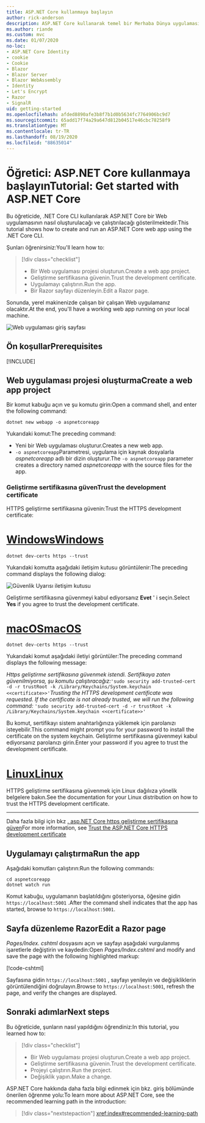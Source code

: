 ```yaml
---
title: ASP.NET Core kullanmaya başlayın
author: rick-anderson
description: ASP.NET Core kullanarak temel bir Merhaba Dünya uygulaması oluşturan ve çalıştıran kısa bir öğretici.
ms.author: riande
ms.custom: mvc
ms.date: 01/07/2020
no-loc:
- ASP.NET Core Identity
- cookie
- Cookie
- Blazor
- Blazor Server
- Blazor WebAssembly
- Identity
- Let's Encrypt
- Razor
- SignalR
uid: getting-started
ms.openlocfilehash: afded8890afe3b8f7b1d0b5634fc7764906bc9d7
ms.sourcegitcommit: 65add17f74a29a647d812b04517e46cbc78258f9
ms.translationtype: MT
ms.contentlocale: tr-TR
ms.lasthandoff: 08/19/2020
ms.locfileid: "88635014"
---
```

# <a name="tutorial-get-started-with-aspnet-core"></a><span data-ttu-id="91cfb-103">Öğretici: ASP.NET Core kullanmaya başlayın</span><span class="sxs-lookup"><span data-stu-id="91cfb-103">Tutorial: Get started with ASP.NET Core</span></span>

<span data-ttu-id="91cfb-104">Bu öğreticide, .NET Core CLI kullanılarak ASP.NET Core bir Web uygulamasının nasıl oluşturulacağı ve çalıştırılacağı gösterilmektedir.</span><span class="sxs-lookup"><span data-stu-id="91cfb-104">This tutorial shows how to create and run an ASP.NET Core web app using the .NET Core CLI.</span></span>

<span data-ttu-id="91cfb-105">Şunları öğrenirsiniz:</span><span class="sxs-lookup"><span data-stu-id="91cfb-105">You'll learn how to:</span></span>

> [!div class="checklist"]
> * <span data-ttu-id="91cfb-106">Bir Web uygulaması projesi oluşturun.</span><span class="sxs-lookup"><span data-stu-id="91cfb-106">Create a web app project.</span></span>
> * <span data-ttu-id="91cfb-107">Geliştirme sertifikasına güvenin.</span><span class="sxs-lookup"><span data-stu-id="91cfb-107">Trust the development certificate.</span></span>
> * <span data-ttu-id="91cfb-108">Uygulamayı çalıştırın.</span><span class="sxs-lookup"><span data-stu-id="91cfb-108">Run the app.</span></span>
> * <span data-ttu-id="91cfb-109">Bir Razor sayfayı düzenleyin.</span><span class="sxs-lookup"><span data-stu-id="91cfb-109">Edit a Razor page.</span></span>

<span data-ttu-id="91cfb-110">Sonunda, yerel makinenizde çalışan bir çalışan Web uygulamanız olacaktır.</span><span class="sxs-lookup"><span data-stu-id="91cfb-110">At the end, you'll have a working web app running on your local machine.</span></span>

![Web uygulaması giriş sayfası](_static/home-page.png)

## <a name="prerequisites"></a><span data-ttu-id="91cfb-112">Ön koşullar</span><span class="sxs-lookup"><span data-stu-id="91cfb-112">Prerequisites</span></span>

[!INCLUDE[](~/includes/3.1-SDK.md)]

## <a name="create-a-web-app-project"></a><span data-ttu-id="91cfb-113">Web uygulaması projesi oluşturma</span><span class="sxs-lookup"><span data-stu-id="91cfb-113">Create a web app project</span></span>

<span data-ttu-id="91cfb-114">Bir komut kabuğu açın ve şu komutu girin:</span><span class="sxs-lookup"><span data-stu-id="91cfb-114">Open a command shell, and enter the following command:</span></span>

```dotnetcli
dotnet new webapp -o aspnetcoreapp
```

<span data-ttu-id="91cfb-115">Yukarıdaki komut:</span><span class="sxs-lookup"><span data-stu-id="91cfb-115">The preceding command:</span></span>

* <span data-ttu-id="91cfb-116">Yeni bir Web uygulaması oluşturur.</span><span class="sxs-lookup"><span data-stu-id="91cfb-116">Creates a new web app.</span></span>  
* <span data-ttu-id="91cfb-117">`-o aspnetcoreapp`Parametresi, uygulama için kaynak dosyalarla *aspnetcoreapp* adlı bir dizin oluşturur.</span><span class="sxs-lookup"><span data-stu-id="91cfb-117">The `-o aspnetcoreapp` parameter creates a directory named *aspnetcoreapp* with the source files for the app.</span></span>

### <a name="trust-the-development-certificate"></a><span data-ttu-id="91cfb-118">Geliştirme sertifikasına güven</span><span class="sxs-lookup"><span data-stu-id="91cfb-118">Trust the development certificate</span></span>

<span data-ttu-id="91cfb-119">HTTPS geliştirme sertifikasına güvenin:</span><span class="sxs-lookup"><span data-stu-id="91cfb-119">Trust the HTTPS development certificate:</span></span>

# <a name="windows"></a>[<span data-ttu-id="91cfb-120">Windows</span><span class="sxs-lookup"><span data-stu-id="91cfb-120">Windows</span></span>](#tab/windows)

```dotnetcli
dotnet dev-certs https --trust
```

<span data-ttu-id="91cfb-121">Yukarıdaki komutta aşağıdaki iletişim kutusu görüntülenir:</span><span class="sxs-lookup"><span data-stu-id="91cfb-121">The preceding command displays the following dialog:</span></span>

![Güvenlik Uyarısı iletişim kutusu](~/getting-started/_static/cert.png)

<span data-ttu-id="91cfb-123">Geliştirme sertifikasına güvenmeyi kabul ediyorsanız **Evet** ' i seçin.</span><span class="sxs-lookup"><span data-stu-id="91cfb-123">Select **Yes** if you agree to trust the development certificate.</span></span>

# <a name="macos"></a>[<span data-ttu-id="91cfb-124">macOS</span><span class="sxs-lookup"><span data-stu-id="91cfb-124">macOS</span></span>](#tab/macos)

```dotnetcli
dotnet dev-certs https --trust
```

<span data-ttu-id="91cfb-125">Yukarıdaki komut aşağıdaki iletiyi görüntüler:</span><span class="sxs-lookup"><span data-stu-id="91cfb-125">The preceding command displays the following message:</span></span>

<span data-ttu-id="91cfb-126">*Https geliştirme sertifikasına güvenmek istendi. Sertifikaya zaten güvenilmiyorsa, şu komutu çalıştıracağız:*`'sudo security add-trusted-cert -d -r trustRoot -k /Library/Keychains/System.keychain <<certificate>>'`</span><span class="sxs-lookup"><span data-stu-id="91cfb-126">*Trusting the HTTPS development certificate was requested. If the certificate is not already trusted, we will run the following command:* `'sudo security add-trusted-cert -d -r trustRoot -k /Library/Keychains/System.keychain <<certificate>>'`</span></span>

<span data-ttu-id="91cfb-127">Bu komut, sertifikayı sistem anahtarlığınıza yüklemek için parolanızı isteyebilir.</span><span class="sxs-lookup"><span data-stu-id="91cfb-127">This command might prompt you for your password to install the certificate on the system keychain.</span></span> <span data-ttu-id="91cfb-128">Geliştirme sertifikasına güvenmeyi kabul ediyorsanız parolanızı girin.</span><span class="sxs-lookup"><span data-stu-id="91cfb-128">Enter your password if you agree to trust the development certificate.</span></span>

# <a name="linux"></a>[<span data-ttu-id="91cfb-129">Linux</span><span class="sxs-lookup"><span data-stu-id="91cfb-129">Linux</span></span>](#tab/linux)

<span data-ttu-id="91cfb-130">HTTPS geliştirme sertifikasına güvenmek için Linux dağılııza yönelik belgelere bakın.</span><span class="sxs-lookup"><span data-stu-id="91cfb-130">See the documentation for your Linux distribution on how to trust the HTTPS development certificate.</span></span>

---

<span data-ttu-id="91cfb-131">Daha fazla bilgi için bkz [. asp.NET Core https geliştirme sertifikasına güven](xref:security/enforcing-ssl#trust-the-aspnet-core-https-development-certificate-on-windows-and-macos)</span><span class="sxs-lookup"><span data-stu-id="91cfb-131">For more information, see [Trust the ASP.NET Core HTTPS development certificate](xref:security/enforcing-ssl#trust-the-aspnet-core-https-development-certificate-on-windows-and-macos)</span></span>

## <a name="run-the-app"></a><span data-ttu-id="91cfb-132">Uygulamayı çalıştırma</span><span class="sxs-lookup"><span data-stu-id="91cfb-132">Run the app</span></span>

<span data-ttu-id="91cfb-133">Aşağıdaki komutları çalıştırın:</span><span class="sxs-lookup"><span data-stu-id="91cfb-133">Run the following commands:</span></span>

```dotnetcli
cd aspnetcoreapp
dotnet watch run
```

<span data-ttu-id="91cfb-134">Komut kabuğu, uygulamanın başlatıldığını gösteriyorsa, öğesine gidin `https://localhost:5001` .</span><span class="sxs-lookup"><span data-stu-id="91cfb-134">After the command shell indicates that the app has started, browse to `https://localhost:5001`.</span></span>

## <a name="edit-a-no-locrazor-page"></a><span data-ttu-id="91cfb-135">Sayfa düzenleme Razor</span><span class="sxs-lookup"><span data-stu-id="91cfb-135">Edit a Razor page</span></span>

<span data-ttu-id="91cfb-136">*Pages/Index. cshtml* dosyasını açın ve sayfayı aşağıdaki vurgulanmış işaretlerle değiştirin ve kaydedin:</span><span class="sxs-lookup"><span data-stu-id="91cfb-136">Open *Pages/Index.cshtml* and modify and save the page with the following highlighted markup:</span></span>

[!code-cshtml[](sample/index.cshtml?highlight=9)]

<span data-ttu-id="91cfb-137">Sayfasına gidin `https://localhost:5001` , sayfayı yenileyin ve değişikliklerin görüntülendiğini doğrulayın.</span><span class="sxs-lookup"><span data-stu-id="91cfb-137">Browse to `https://localhost:5001`, refresh the page, and verify the changes are displayed.</span></span>

## <a name="next-steps"></a><span data-ttu-id="91cfb-138">Sonraki adımlar</span><span class="sxs-lookup"><span data-stu-id="91cfb-138">Next steps</span></span>

<span data-ttu-id="91cfb-139">Bu öğreticide, şunların nasıl yapıldığını öğrendiniz:</span><span class="sxs-lookup"><span data-stu-id="91cfb-139">In this tutorial, you learned how to:</span></span>

> [!div class="checklist"]
> * <span data-ttu-id="91cfb-140">Bir Web uygulaması projesi oluşturun.</span><span class="sxs-lookup"><span data-stu-id="91cfb-140">Create a web app project.</span></span>
> * <span data-ttu-id="91cfb-141">Geliştirme sertifikasına güvenin.</span><span class="sxs-lookup"><span data-stu-id="91cfb-141">Trust the development certificate.</span></span>
> * <span data-ttu-id="91cfb-142">Projeyi çalıştırın.</span><span class="sxs-lookup"><span data-stu-id="91cfb-142">Run the project.</span></span>
> * <span data-ttu-id="91cfb-143">Değişiklik yapın.</span><span class="sxs-lookup"><span data-stu-id="91cfb-143">Make a change.</span></span>

<span data-ttu-id="91cfb-144">ASP.NET Core hakkında daha fazla bilgi edinmek için bkz. giriş bölümünde önerilen öğrenme yolu:</span><span class="sxs-lookup"><span data-stu-id="91cfb-144">To learn more about ASP.NET Core, see the recommended learning path in the introduction:</span></span>

> [!div class="nextstepaction"]
> <xref:index#recommended-learning-path>
